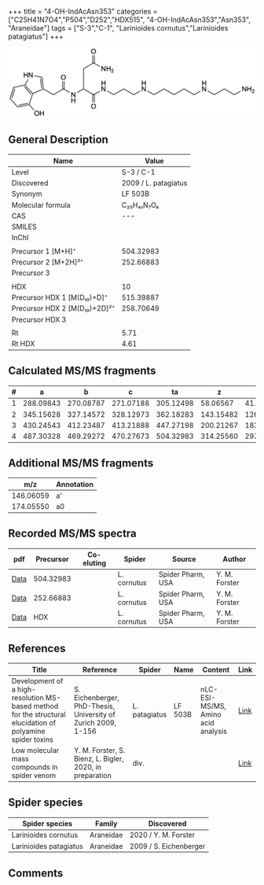 +++
title = "4-OH-IndAcAsn353"
categories = ["C25H41N7O4","P504","D252","HDX515",
"4-OH-IndAcAsn353","Asn353",
"Araneidae"]
tags = ["S-3","C-1",
"Larinioides cornutus","Larinioides patagiatus"]
+++

![](/img/4-OH-IndAcAsn353.png)

## General Description

| Name                         | Value                |
|------------------------------|----------------------|
| Level                        | S-3 / C-1                  |
| Discovered                   | 2009 / L. patagiatus |
| Synonym                      | LF 503B              |
| Molecular formula            | C₂₅H₄₁N₇O₄           |
| CAS                          | ---                  |
| SMILES |   |
| InChI  |   |
|                              |                      |
| Precursor 1 [M+H]⁺           | 504.32983            |
| Precursor 2 [M+2H]²⁺         | 252.66883            |
| Precursor 3                  |                      |
|                              |                      |
| HDX                          | 10                   |
| Precursor HDX 1 [M(D₁₀)+D]⁺   | 515.39887            |
| Precursor HDX 2 [M(D₁₀)+2D]²⁺ | 258.70649            |
| Precursor HDX 3              |                      |
|                              |                      |
| Rt                           | 5.71                     |
| Rt HDX                       | 4.61                     |

## Calculated MS/MS fragments

| # | a         | b         | c         | ta        | z         | y         | tz        |
|---|-----------|-----------|-----------|-----------|-----------|-----------|-----------|
| 1 | 288.09843 | 270.08787 | 271.07188 | 305.12498 | 58.06567  | 41.03912  | 75.09222  |
| 2 | 345.15628 | 327.14572 | 328.12973 | 362.18283 | 143.15482 | 126.12827 | 160.18137 |
| 3 | 430.24543 | 412.23487 | 413.21888 | 447.27198 | 200.21267 | 183.18612 | 217.23922 |
| 4 | 487.30328 | 469.29272 | 470.27673 | 504.32983 | 314.25560 | 297.22905 | 331.28215 |

## Additional MS/MS fragments

| m/z       | Annotation |
|-----------|------------|
| 146.06059    | a'   |
| 174.05550    | a0   |

## Recorded MS/MS spectra

| pdf | Precursor | Co-eluting | Spider | Source | Author |
|-----|-----------|------------|--------|--------|--------|
| [Data](/pdf/L-cornutus/504_4-OH-IndAcAsn353_Lc.pdf) | 504.32983 |           | L. cornutus | Spider Pharm, USA | Y. M. Forster |
| [Data](/pdf/L-cornutus/504_4-OH-IndAcAsn353_Lc_2.pdf) | 252.66883  |           | L. cornutus | Spider Pharm, USA | Y. M. Forster |
| [Data](/pdf/L-cornutus/504_4-OH-IndAcAsn353_Lc_HDX.pdf) | HDX |           | L. cornutus | Spider Pharm, USA | Y. M. Forster |

## References

| Title                                                                                                      | Reference                                                     | Spider        | Name    | Content                            | Link                                                               |
|------------------------------------------------------------------------------------------------------------|---------------------------------------------------------------|---------------|---------|------------------------------------|--------------------------------------------------------------------|
| Development of a high-resolution MS-based method for the structural elucidation of polyamine spider toxins | S. Eichenberger, PhD-Thesis, University of Zurich 2009, 1-156 | L. patagiatus | LF 503B | nLC-ESI-MS/MS, Amino acid analysis | [Link](https://www.zora.uzh.ch/id/eprint/12787/1/Eichenberger.pdf) |
| Low molecular mass compounds in spider venom      | Y. M. Forster, S. Bienz, L. Bigler, 2020, in preparation          | div.       |   |   | [Link](unknown) |

## Spider species

| Spider species         | Family    | Discovered             |
|------------------------|-----------|------------------------|
| Larinioides cornutus | Araneidae | 2020 / Y. M. Forster |
| Larinioides patagiatus | Araneidae | 2009 / S. Eichenberger |

## Comments